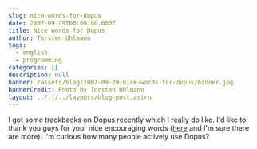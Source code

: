 ```yaml
---
slug: nice-words-for-dopus
date: 2007-09-29T00:00:00.000Z
title: Nice words for Dopus
author: Torsten Uhlmann
tags:
  - english
  - programming
categories: []
description: null
banner: /assets/blog/2007-09-29-nice-words-for-dopus/banner.jpg
bannerCredit: Photo by Torsten Uhlmann
layout: ../../../layouts/blog-post.astro
---
```


I got some trackbacks on Dopus recently which I really do like. I'd like to thank you guys for your nice encouraging words ([here](http://www.simplifiedcomplexity.com/blog/mgalvin/a-complete-self-contained-cross-platform-docbook-toolchain) and I'm sure there are more). I'm curious how many people actively use Dopus?
